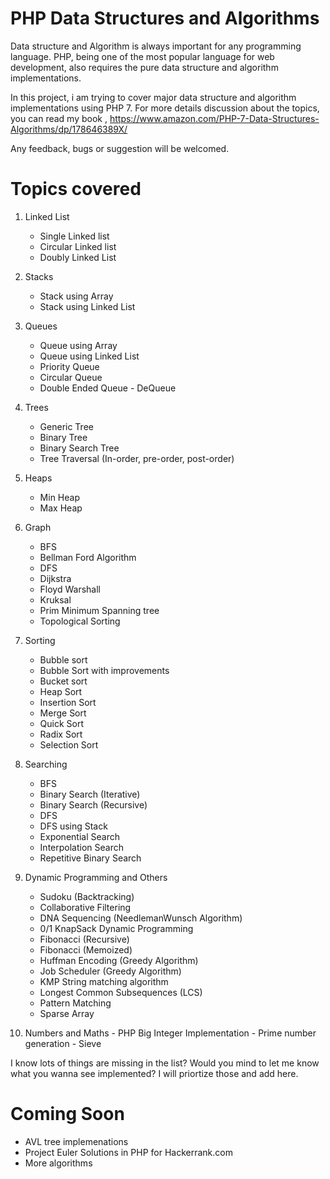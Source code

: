 # PHP Data Structures and Algorithms

Data structure and Algorithm is always important for any programming language. PHP, being one of the most popular language for web development, also requires the pure data structure and algorithm implementations. 

In this project, i am trying to cover major data structure and algorithm implementations using PHP 7. For more details discussion about the topics, you can read my book , https://www.amazon.com/PHP-7-Data-Structures-Algorithms/dp/178646389X/

Any feedback, bugs or suggestion will be welcomed. 

# Topics covered #

1. Linked List
   - Single Linked list
   - Circular Linked list
   - Doubly Linked List
   
2. Stacks
   - Stack using Array
   - Stack using Linked List

3. Queues
   - Queue using Array
   - Queue using Linked List
   - Priority Queue
   - Circular Queue
   - Double Ended Queue - DeQueue 
   
4. Trees
   - Generic Tree
   - Binary Tree
   - Binary Search Tree
   - Tree Traversal (In-order, pre-order, post-order)


5. Heaps
    - Min Heap
    - Max Heap
 
6. Graph
    - BFS
    - Bellman Ford Algorithm
    - DFS
    - Dijkstra
    - Floyd Warshall
    - Kruksal
    - Prim Minimum Spanning tree
    - Topological Sorting
 
7. Sorting
    - Bubble sort
    - Bubble Sort with improvements
    - Bucket sort
    - Heap Sort
    - Insertion Sort
    - Merge Sort
    - Quick Sort
    - Radix Sort
    - Selection Sort
 
8. Searching
    - BFS
    - Binary Search (Iterative)
    - Binary Search (Recursive)
    - DFS
    - DFS using Stack
    - Exponential Search
    - Interpolation Search
    - Repetitive Binary Search
 
9. Dynamic Programming and Others
    - Sudoku (Backtracking)
    - Collaborative Filtering
    - DNA Sequencing (NeedlemanWunsch Algorithm)
    - 0/1 KnapSack Dynamic Programming
    - Fibonacci (Recursive)
    - Fibonacci (Memoized)
    - Huffman Encoding (Greedy Algorithm)
    - Job Scheduler (Greedy Algorithm)
    - KMP String matching algorithm
    - Longest Common Subsequences (LCS)
    - Pattern Matching
    - Sparse Array 
    
 10. Numbers and Maths
    - PHP Big Integer Implementation
    - Prime number generation - Sieve


I know lots of things are missing in the list? Would you mind to let me know what you wanna see implemented? I will priortize those and add here. 


# Coming Soon #

- AVL tree implemenations 
- Project Euler Solutions in PHP for Hackerrank.com 
- More algorithms 